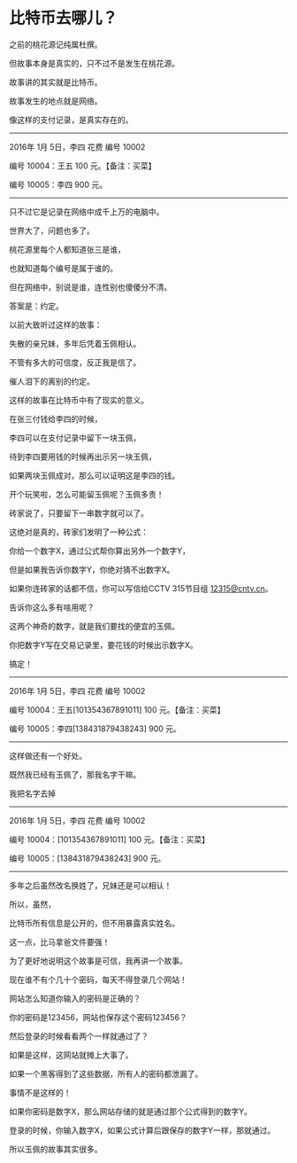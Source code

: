 # 比特币去哪儿？

之前的桃花源记纯属杜撰。

但故事本身是真实的，只不过不是发生在桃花源。

故事讲的其实就是比特币。

故事发生的地点就是网络。

像这样的支付记录，是真实存在的。

___
2016年 1月 5日，李四 花费 编号 10002

编号 10004：王五 100 元。【备注：买菜】

编号 10005：李四 900 元。

___

只不过它是记录在网络中成千上万的电脑中。

世界大了，问题也多了。

桃花源里每个人都知道张三是谁，

也就知道每个编号是属于谁的。

但在网络中，别说是谁，连性别也傻傻分不清。

答案是：约定。

以前大致听过这样的故事：

失散的亲兄妹，多年后凭着玉佩相认。

不管有多大的可信度，反正我是信了。

催人泪下的离别的约定。

这样的故事在比特币中有了现实的意义。

在张三付钱给李四的时候，

李四可以在支付记录中留下一块玉佩，

待到李四要用钱的时候再出示另一块玉佩，

如果两块玉佩成对，那么可以证明这是李四的钱。

开个玩笑啦，怎么可能留玉佩呢？玉佩多贵！

砖家说了，只要留下一串数字就可以了。

这绝对是真的，砖家们发明了一种公式：

你给一个数字X，通过公式帮你算出另外一个数字Y，

但是如果我告诉你数字Y，你绝对猜不出数字X。

如果你连砖家的话都不信，你可以写信给CCTV 315节目组 12315@cntv.cn。

告诉你这么多有啥用呢？

这两个神奇的数字，就是我们要找的便宜的玉佩。

你把数字Y写在交易记录里，要花钱的时候出示数字X。

搞定！

___
2016年 1月 5日，李四 花费 编号 10002

编号 10004：王五[101354367891011] 100 元。【备注：买菜】

编号 10005：李四[138431879438243] 900 元。

___

这样做还有一个好处。

既然我已经有玉佩了，那我名字干嘛。

我把名字去掉
___
2016年 1月 5日，李四 花费 编号 10002

编号 10004：[101354367891011] 100 元。【备注：买菜】

编号 10005：[138431879438243] 900 元。

___

多年之后虽然改名换姓了，兄妹还是可以相认！

所以，虽然，

比特币所有信息是公开的，但不用暴露真实姓名。

这一点，比马拿爸文件要强！

为了更好地说明这个故事是可信，我再讲一个故事。

现在谁不有个几十个密码，每天不得登录几个网站！

网站怎么知道你输入的密码是正确的？

你的密码是123456，网站也保存这个密码123456？

然后登录的时候看看两个一样就通过了？

如果是这样，这网站就摊上大事了。

如果一个黑客得到了这些数据，所有人的密码都泄漏了。

事情不是这样的！

如果你密码是数字X，那么网站存储的就是通过那个公式得到的数字Y。

登录的时候，你输入数字X，如果公式计算后跟保存的数字Y一样，那就通过。

所以玉佩的故事其实很多。


